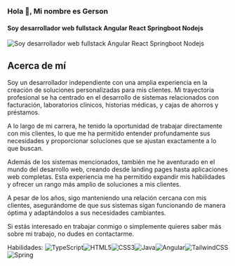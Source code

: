 ### Hola 👋, Mi nombre es Gerson
#### Soy desarrollador web fullstack Angular React Springboot Nodejs
![Soy desarrollador web fullstack Angular React Springboot Nodejs](https://arturssmirnovs.github.io/github-profile-readme-generator/images/banner.png)

## Acerca de mí

Soy un desarrollador independiente con una amplia experiencia en la creación de soluciones personalizadas para mis clientes. Mi trayectoria profesional se ha centrado en el desarrollo de sistemas relacionados con facturación, laboratorios clínicos, historias médicas, y cajas de ahorros y préstamos.

A lo largo de mi carrera, he tenido la oportunidad de trabajar directamente con mis clientes, lo que me ha permitido entender profundamente sus necesidades y proporcionar soluciones que se ajustan exactamente a lo que buscan.

Además de los sistemas mencionados, también me he aventurado en el mundo del desarrollo web, creando desde landing pages hasta aplicaciones web completas. Esta experiencia me ha permitido expandir mis habilidades y ofrecer un rango más amplio de soluciones a mis clientes.

A pesar de los años, sigo manteniendo una relación cercana con mis clientes, asegurándome de que sus sistemas sigan funcionando de manera óptima y adaptándolos a sus necesidades cambiantes.

Si estás interesado en trabajar conmigo o simplemente quieres saber más sobre mi trabajo, no dudes en contactarme.


Habilidades: <img alt="TypeScript" src="https://img.shields.io/badge/typescript-%23007ACC.svg?style=for-the-badge&logo=typescript&logoColor=white"/><img alt="HTML5" src="https://img.shields.io/badge/html5-%23E34F26.svg?style=for-the-badge&logo=html5&logoColor=white"/><img alt="CSS3" src="https://img.shields.io/badge/css3-%231572B6.svg?style=for-the-badge&logo=css3&logoColor=white"/><img alt="Java" src="https://img.shields.io/badge/java-%23ED8B00.svg?style=for-the-badge&logo=java&logoColor=white"/><img alt="Angular" src="https://img.shields.io/badge/angular-%23DD0031.svg?style=for-the-badge&logo=angular&logoColor=white"/><img alt="TailwindCSS" src="https://img.shields.io/badge/tailwindcss-%2338B2AC.svg?style=for-the-badge&logo=tailwind-css&logoColor=white"/>	<img alt="Spring" src="https://img.shields.io/badge/spring-%236DB33F.svg?style=for-the-badge&logo=spring&logoColor=white"/>

